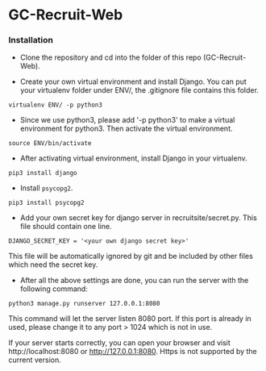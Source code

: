 GC-Recruit-Web
====

### Installation

+ Clone the repository and cd into the folder of this repo (GC-Recruit-Web).

+ Create your own virtual environment and install Django. You can put your virtualenv folder under ENV/, the .gitignore file contains this folder.
```
virtualenv ENV/ -p python3
```
+ Since we use python3, please add '-p python3' to make a virtual environment for python3. Then activate the virtual environment.
```
source ENV/bin/activate
```
+ After activating virtual environment, install Django in your virtualenv.
```
pip3 install django
```
+ Install ```psycopg2```.
```
pip3 install psycopg2
```
+ Add your own secret key for django server in recruitsite/secret.py. This file should contain one line.
```
DJANGO_SECRET_KEY = '<your own django secret key>'
```
This file will be automatically ignored by git and be included by other files which need the secret key.

+ After all the above settings are done, you can run the server with the following command:
```
python3 manage.py runserver 127.0.0.1:8080
```
This command will let the server listen 8080 port. If this port is already in used, please change it to any port > 1024 which is not in use.

If your server starts correctly, you can open your browser and visit http://localhost:8080 or http://127.0.0.1:8080.
Https is not supported by the current version.
